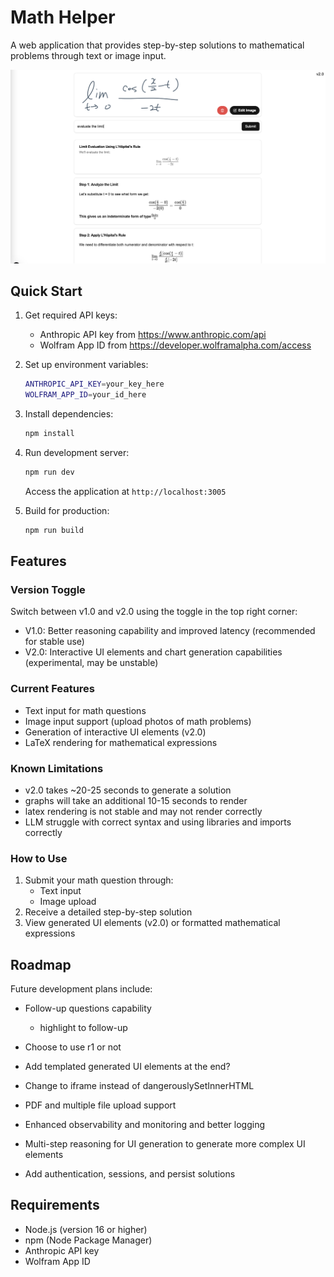 # Math Helper

A web application that provides step-by-step solutions to mathematical problems through text or image input.

![Math Helper Interface](/assets/screenshot.png)

## Quick Start

1. Get required API keys:
   - Anthropic API key from https://www.anthropic.com/api
   - Wolfram App ID from https://developer.wolframalpha.com/access

2. Set up environment variables:
   ```bash
   ANTHROPIC_API_KEY=your_key_here
   WOLFRAM_APP_ID=your_id_here
   ```

3. Install dependencies:
   ```bash
   npm install
   ```

4. Run development server:
   ```bash
   npm run dev
   ```
   Access the application at `http://localhost:3005`

5. Build for production:
   ```bash
   npm run build
   ```

## Features

### Version Toggle
Switch between v1.0 and v2.0 using the toggle in the top right corner:
- V1.0: Better reasoning capability and improved latency (recommended for stable use)
- V2.0: Interactive UI elements and chart generation capabilities (experimental, may be unstable)


### Current Features
- Text input for math questions
- Image input support (upload photos of math problems)
- Generation of interactive UI elements (v2.0)
- LaTeX rendering for mathematical expressions

### Known Limitations
- v2.0 takes ~20-25 seconds to generate a solution
- graphs will take an additional 10-15 seconds to render
- latex rendering is not stable and may not render correctly
- LLM struggle with correct syntax and using libraries and imports correctly

### How to Use
1. Submit your math question through:
   - Text input
   - Image upload
2. Receive a detailed step-by-step solution
3. View generated UI elements (v2.0) or formatted mathematical expressions

## Roadmap

Future development plans include:
- Follow-up questions capability
  - highlight to follow-up
- Choose to use r1 or not
- Add templated generated UI elements at the end?
- Change to iframe instead of dangerouslySetInnerHTML

- PDF and multiple file upload support
- Enhanced observability and monitoring and better logging
- Multi-step reasoning for UI generation to generate more complex UI elements
- Add authentication, sessions, and persist solutions


## Requirements
- Node.js (version 16 or higher)
- npm (Node Package Manager)
- Anthropic API key
- Wolfram App ID
